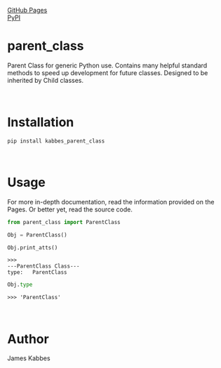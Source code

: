 [GitHub Pages](https://jameskabbes.github.io/parent_class) <br>
[PyPI](https://pypi.org/project/kabbes-parent-class)

# parent_class
Parent Class for generic Python use. Contains many helpful standard methods to speed up development for future classes. Designed to be inherited by Child classes.

<br>

# Installation
`pip install kabbes_parent_class`

<br>

# Usage
For more in-depth documentation, read the information provided on the Pages. Or better yet, read the source code.

```python
from parent_class import ParentClass
```

```python
Obj = ParentClass()
```

```python
Obj.print_atts()
```

```
>>>
---ParentClass Class---
type:   ParentClass
```

```python
Obj.type
```

```
>>> 'ParentClass'
```

<br>

# Author
James Kabbes
